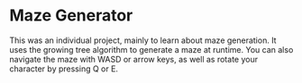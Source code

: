 # Maze Generator
 
This was an individual project, mainly to learn about maze generation. It uses the growing tree algorithm to generate a maze at runtime. You can also navigate the maze with WASD or arrow keys, as well as rotate your character by pressing Q or E.
